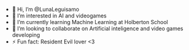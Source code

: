 - 👋 Hi, I’m @LunaLeguisamo
- 👀 I’m interested in AI and videogames
- 🌱 I’m currently learning Machine Learning at Holberton School
- 💞️ I’m looking to collaborate on Artificial inteligence and video games developing
- ⚡ Fun fact: Resident Evil lover <3

<!---
LunaLeguisamo/LunaLeguisamo is a ✨ special ✨ repository because its `README.md` (this file) appears on your GitHub profile.
You can click the Preview link to take a look at your changes.
--->
